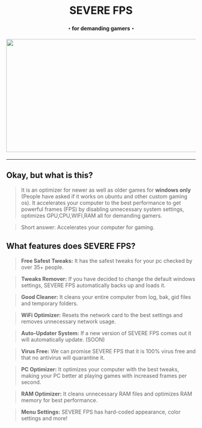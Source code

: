 <div align="center"><h1>SEVERE FPS</h1>
<h4>・for demanding gamers・<h4>
<img src="https://user-images.githubusercontent.com/108175829/206900152-d701bc88-e7e8-40e7-8c1d-7510ff04d40e.png" width="600" height="300">

</div>
<hr>

## Okay, but what is this?
> It is an optimizer for newer as well as older games for __**windows only**__ (People have asked if it works on ubuntu and other custom gaming os). It accelerates your computer to the best performance to get powerful frames (FPS) by disabling unnecessary system settings, optimizes GPU,CPU,WIFI,RAM all for demanding gamers. 

> Short answer: Accelerates your computer for gaming.

## What features does SEVERE FPS?
> **Free Safest Tweaks:** It has the safest tweaks for your pc checked by over 35+ people.

> **Tweaks Remover:** If you have decided to change the default windows settings, SEVERE FPS automatically backs up and loads it.

> **Good Cleaner:** It cleans your entire computer from log, bak, gid files and temporary folders.

> **WiFi Optimizer:** Resets the network card to the best settings and removes unnecessary network usage.

> **Auto-Updater System:** If a new version of SEVERE FPS comes out it will automatically update. (SOON)

> **Virus Free:** We can promise SEVERE FPS that it is 100% virus free and that no antivirus will quarantine it.

> **PC Optimizer:** It optimizes your computer with the best tweaks, making your PC better at playing games with increased frames per second.

> **RAM Optimizer:** It cleans unnecessary RAM files and optimizes RAM memory for best performance.

> **Menu Settings:** SEVERE FPS has hard-coded appearance, color settings and more!
